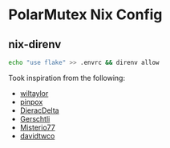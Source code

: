 # PolarMutex Nix Config

## nix-direnv

```bash
echo "use flake" >> .envrc && direnv allow
```

Took inspiration from the following:

- [wiltaylor](https://github.com/wiltaylor/dotfiles)
- [pinpox](https://github.com/pinpox/nixos)
- [DieracDelta](https://github.com/DieracDelta/flakes)
- [Gerschtli](https://github.com/Gerschtli/nix-config)
- [Misterio77](https://github.com/Misterio77/nix-config)
- [davidtwco](https://github.com/davidtwco/veritas)
